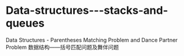# Data-structures---stacks-and-queues
Data Structures - Parentheses Matching Problem and Dance Partner Problem
数据结构——括号匹配问题及舞伴问题
